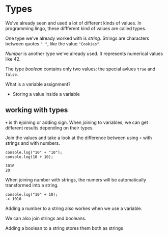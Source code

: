 # Types

We've already seen and used a lot of different kinds of values. In programming lingo, these diffferent kind of values are called types.

One type we've already worked with is *string*. Strings are characters between quotes `" "`, like the value `"Cookies"`.

*Number* is another type we've already used. It represents numerical values like 42.

The type *boolean* contains only two values: the special avlues `true` and `false`.

What is a variable assignment?
- Storing a value inside a variable

## working with types

`+` is th ejoining or adding sign. When joining to variables, we can get different results depending on their types.

Join the values and take a look at the difference between using `+` with strings and with numbers.

```
console.log("10" + "10");
console.log(10 + 10);
```
```
1010
20
```

When joining number with strings, the numers will be automatically transformed into a string.

```
console.log("10" + 10);
-> 1010
```
Adding a number to a string also workes when we use a variable.

We can also join strings and booleans.

Adding a boolean to a string stores them both as strings

